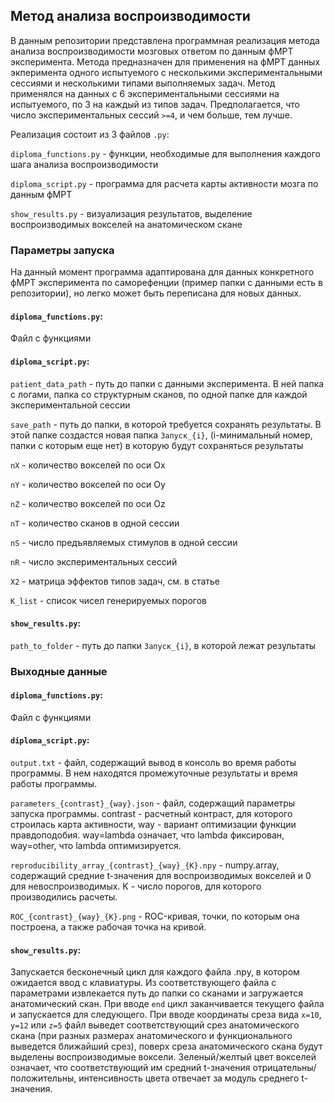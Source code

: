## Метод анализа воспроизводимости

В данным репозитории представлена программная реализация метода анализа воспроизводимости мозговых ответом по данным фМРТ эксперимента. Метода предназначен для применения на фМРТ данных экперимента одного испытуемого с несколькими экспериментальными сессиями и несколькими типами выполняемых задач. Метод применялся на данных с 6 экспериментальными сессиями на испытуемого, по 3 на каждый из типов задач. Предполагается, что число экспериментальных сессий `>=4`, и чем больше, тем лучше.

Реализация состоит из 3 файлов `.py`:

`diploma_functions.py` - функции, необходимые для выполнения каждого шага анализа воспроизводимости

`diploma_script.py` - программа для расчета карты активности мозга по данным фМРТ

`show_results.py` - визуализация результатов, выделение воспроизводимых вокселей на анатомическом скане

### Параметры запуска

На данный момент программа адаптирована для данных конкретного фМРТ эксперимента по саморефенции (пример папки с данными есть в репозитории), но легко может быть переписана для новых данных.

#### `diploma_functions.py`:

Файл с функциями

#### `diploma_script.py`:

`patient_data_path` - путь до папки с данными эксперимента. В ней папка с логами, папка со структурным сканов, по одной папке для каждой экспериментальной сессии

`save_path` - путь до папки, в которой требуется сохранять результаты. В этой папке создастся новая папка `Запуск_{i}`, (i-минимальный номер, папки с которым еще нет) в которую будут сохраняться результаты

`nX` - количество вокселей по оси Ox

`nY` - количество вокселей по оси Oy

`nZ` - количество вокселей по оси Oz

`nT` - количество сканов в одной сессии

`nS` - число предъявляемых стимулов в одной сессии

`nR` - число экспериментальных сессий

`X2` - матрица эффектов типов задач, см. в статье

`K_list` - список чисел генерируемых порогов

#### `show_results.py`:

`path_to_folder` - путь до папки `Запуск_{i}`, в которой лежат результаты

### Выходные данные

#### `diploma_functions.py`:

Файл с функциями

#### `diploma_script.py`:

`output.txt` - файл, содержащий вывод в консоль во время работы программы. В нем находятся промежуточные результаты и время работы программы.

`parameters_{contrast}_{way}.json` - файл, содержащий параметры запуска программы. contrast - расчетный контраст, для которого строилась карта активности, way - вариант оптимизации функции правдоподобия. way=lambda означает, что lambda фиксирован, way=other, что lambda оптимизируется.

`reproducibility_array_{contrast}_{way}_{K}.npy` - numpy.array, содержащий средние t-значения для воспроизводимых вокселей и 0 для невоспроизводимых. K - число порогов, для которого производились расчеты.

`ROC_{contrast}_{way}_{K}.png` - ROC-кривая, точки, по которым она построена, а также рабочая точка на кривой.

#### `show_results.py`:

Запускается бесконечный цикл для каждого файла .npy, в котором ожидается ввод с клавиатуры. Из соответствующего файла с параметрами извлекается путь до папки со сканами и загружается анатомический скан. При вводе `end` цикл заканчивается текущего файла и запускается для следующего. При вводе координаты среза вида `x=10`, `y=12` или `z=5` файл выведет соответствующий срез анатомического скана (при разных размерах анатомического и функционального выведется ближайший срез), поверх среза анатомического скана будут выделены воспроизводимые воксели. Зеленый/желтый цвет вокселей означает, что соответствующий им средний t-значения отрицательны/положительны, интенсивность цвета отвечает за модуль среднего t-значения.
